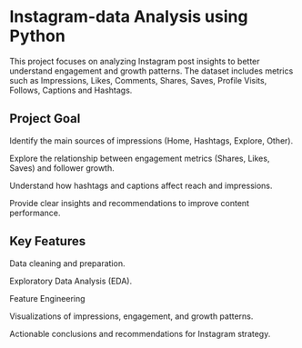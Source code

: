 # Instagram-data Analysis using Python

This project focuses on analyzing Instagram post insights to better understand engagement and growth patterns.
The dataset includes metrics such as Impressions, Likes, Comments, Shares, Saves, Profile Visits, Follows, Captions and Hashtags.

## Project Goal

Identify the main sources of impressions (Home, Hashtags, Explore, Other).

Explore the relationship between engagement metrics (Shares, Likes, Saves) and follower growth.

Understand how hashtags and captions affect reach and impressions.

Provide clear insights and recommendations to improve content performance.

## Key Features

Data cleaning and preparation.

Exploratory Data Analysis (EDA).

Feature Engineering

Visualizations of impressions, engagement, and growth patterns.

Actionable conclusions and recommendations for Instagram strategy.
